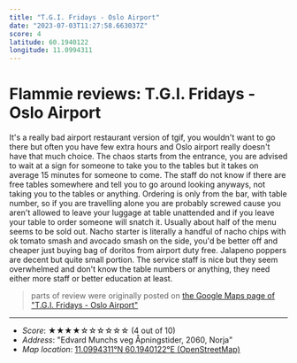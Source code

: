 ```yaml
---
title: "T.G.I. Fridays - Oslo Airport"
date: "2023-07-03T11:27:58.663037Z"
score: 4
latitude: 60.1940122
longitude: 11.0994311
---
```

# Flammie reviews: T.G.I. Fridays - Oslo Airport

It's a really bad airport restaurant version of tgif, you wouldn't want
to go there but often you have few extra hours and Oslo airport really
doesn't have that much choice. The chaos starts from the entrance, you
are advised to wait at a sign for someone to take you to the tables but it
takes on average 15 minutes for someone to come. The staff do not know if
there are free tables somewhere and tell you to go around looking anyways,
not taking you to the tables or anything. Ordering is only from the bar,
with table number, so if you are travelling alone you are probably screwed
cause you aren't allowed to leave your luggage at table unattended and if
you leave your table to order someone will snatch it. Usually about half
of  the menu seems to be sold out. Nacho starter is literally a handful
of nacho chips with ok tomato smash and avocado smash on the side, you'd
be better off and cheaper just buying bag of doritos from airport duty
free. Jalapeno poppers are decent but quite small portion. The service
staff is nice but they seem overwhelmed and don't know the table numbers
or anything, they need either more staff or better education at least.

> parts of review were originally posted on [the Google Maps page of
  "T.G.I. Fridays - Oslo Airport"](https://www.google.com/maps/place//data=!4m2!3m1!1s0x0:0xd042618d4802d99e)
* * *
- *Score*: ★★★★☆☆☆☆☆☆ (4 out of 10)
- *Address*: "Edvard Munchs veg Åpningstider, 2060, Norja"
- *Map location*: [11.0994311°N 60.1940122°E (OpenStreetMap)](https://www.openstreetmap.org/?mlat=60.1940122&mlon=11.0994311&zoom=12)
